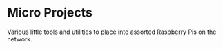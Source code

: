 # Micro Projects
Various little tools and utilities to place into assorted Raspberry Pis on the network.
